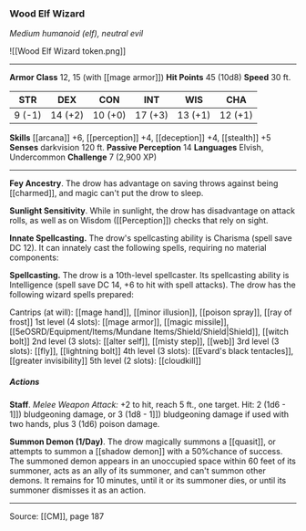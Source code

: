 ### Wood Elf Wizard
_Medium humanoid (elf), neutral evil_

![[Wood Elf Wizard token.png]]


---

**Armor Class** 12, 15 (with [[mage armor]])
**Hit Points** 45 (10d8)
**Speed** 30 ft.

| STR     | DEX     | CON     | INT     | WIS     | CHA     |
|---------|---------|---------|---------|---------|---------|
| 9 (-1) | 14 (+2) | 10 (+0) | 17 (+3) | 13 (+1) | 12 (+1) |

**Skills** [[arcana]] +6, [[perception]] +4, [[deception]] +4, [[stealth]] +5
**Senses** darkvision 120 ft.
**Passive Perception** 14
**Languages** Elvish, Undercommon
**Challenge** 7 (2,900 XP)

---

**Fey Ancestry**. The drow has advantage on saving throws against being [[charmed]], and magic can't put the drow to sleep.

**Sunlight Sensitivity**. While in sunlight, the drow has disadvantage on attack rolls, as well as on Wisdom ([[Perception]]) checks that rely on sight.

**Innate Spellcasting.** The drow's spellcasting ability is Charisma (spell save DC 12). It can innately cast the following spells, requiring no material components:

**Spellcasting.** The drow is a 10th-level spellcaster. Its spellcasting ability is Intelligence (spell save DC 14, +6 to hit with spell attacks). The drow has the following wizard spells prepared:

Cantrips (at will): [[mage hand]], [[minor illusion]], [[poison spray]], [[ray of frost]]
1st level (4 slots): [[mage armor]], [[magic missile]], [[5eOSRD/Equipment/Items/Mundane Items/Shield/Shield|Shield]], [[witch bolt]]
2nd level (3 slots): [[alter self]], [[misty step]], [[web]]
3rd level (3 slots): [[fly]], [[lightning bolt]]
4th level (3 slots): [[Evard's black tentacles]], [[greater invisibility]]
5th level (2 slots): [[cloudkill]]

##### Actions
**Staff**. _Melee Weapon Attack:_ +2 to hit, reach 5 ft., one target. Hit: 2 (1d6 - 1]]) bludgeoning damage, or 3 (1d8 - 1]]) bludgeoning damage if used with two hands, plus 3 (1d6) poison damage.

**Summon Demon (1/Day)**. The drow magically summons a [[quasit]], or attempts to summon a [[shadow demon]] with a 50%chance of success. The summoned demon appears in an unoccupied space within 60 feet of its summoner, acts as an ally of its summoner, and can't summon other demons. It remains for 10 minutes, until it or its summoner dies, or until its summoner dismisses it as an action.


---

Source: [[CM]], page 187